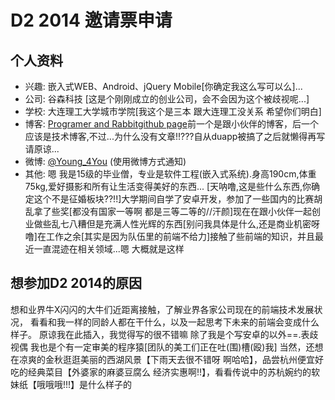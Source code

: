 # D2 2014 邀请票申请

## 个人资料

- 兴趣: 嵌入式WEB、Android、jQuery Mobile[你确定我这么写可以么]...
- 公司: 谷森科技 [这是个刚刚成立的创业公司，会不会因为这个被歧视呢...]
- 学校: 大连理工大学城市学院[我这个是三本 跟大连理工没关系 希望你们明白]
- 博客: [Programer and Rabbit](http://probit.vipsinaapp.com/)[github page](http://marnon7.github.io/)前一个是跟小伙伴的博客，后一个应该是技术博客,不过...为什么没有文章!!???自从duapp被搞了之后就懒得再写 请原谅...
- 微博: [@Young_4You](http://weibo.com/foreveryoung4you/) (使用微博方式通知)
- 其他: 嗯 我是15级的毕业僧，专业是软件工程(嵌入式系统).身高190cm,体重75kg,爱好摄影和所有让生活变得美好的东西...
[天呐噜,这是些什么东西,你确定这个不是征婚板块??!!]大学期间自学了安卓开发，参加了一些国内的比赛胡乱拿了些奖[都没有国家一等啊 都是三等二等的//汗颜]现在在跟小伙伴一起创业做些乱七八糟但是充满人性光辉的东西[别问我具体是什么,还是商业机密呀噜]在工作之余[其实是因为队伍里的前端不给力]接触了些前端的知识，并且最近一直混迹在相关领域...嗯 大概就是这样

## 想参加D2 2014的原因

想和业界牛X闪闪的大牛们近距离接触，了解业界各家公司现在的前端技术发展状况，
看看和我一样的同龄人都在干什么，以及一起思考下未来的前端会变成什么样子。
原谅我在此插入，我觉得写的很不错嘛 除了我是个写安卓的以外==.表歧视偶 我也是个有一定审美的程序猿[团队的美工们正在吐(围)槽(殴)我]
当然，还想在凉爽的金秋逛逛美丽的西湖风景【下雨天去很不错呀 啊哈哈】，品尝杭州便宜好吃的经典菜目【外婆家的麻婆豆腐么 经济实惠啊!!】，看看传说中的苏杭婉约的软妹纸【哦哦哦!!!】是什么样子的